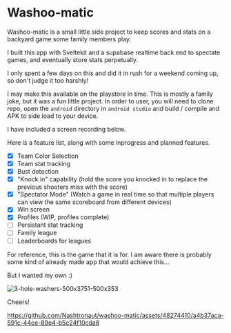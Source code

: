 # Washoo-matic

Washoo-matic is a small little side project to keep scores and stats on a backyard game some family members play. 

I built this app with Sveltekit and a supabase realtime back end to spectate games, and eventually store stats perpetually. 

I only spent a few days on this and did it in rush for a weekend coming up, so don't judge it too harshly!

I may make this available on the playstore in time. This is mostly a family joke, but it was a fun little project. In order to user, 
you will need to clone repo, open the `android` directory in `android studio` and build / compile and APK to side load to your device.

I have included a screen recording below. 

Here is a feature list, along with some inprogress and planned features.

- [x] Team Color Selection
- [x] Team stat tracking
- [x] Bust detection
- [x] "Knock in" capability (hold the score you knocked in to replace the previous shooters miss with the score)
- [x] "Spectator Mode" (Watch a game in real time so that multiple players can view the same scoreboard from different devices)
- [x] Win screen
- [x] Profiles (WIP, profiles complete)
- [ ] Persistant stat tracking
- [ ] Family league
- [ ] Leaderboards for leagues

For reference, this is the game that it is for. I am aware there is probably some kind of already made app that would achieve this... 

But I wanted my own :)

![3-hole-washers-500x3751-500x353](https://github.com/Nashtronaut/washoo-matic/assets/48274410/367f3a13-f93a-459a-9209-461cb0223cf7)


Cheers!


https://github.com/Nashtronaut/washoo-matic/assets/48274410/a4b37aca-591c-44ce-89e4-b5c24f10cda8

